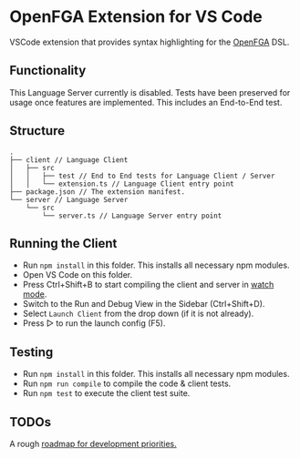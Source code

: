 # OpenFGA Extension for VS Code

VSCode extension that provides syntax highlighting for the [OpenFGA](https://openfga.dev/) DSL.

## Functionality

This Language Server currently is disabled. Tests have been preserved for usage once features are implemented. This includes an End-to-End test.

## Structure

```
.
├── client // Language Client
│   ├── src
│   │   ├── test // End to End tests for Language Client / Server
│   │   └── extension.ts // Language Client entry point
├── package.json // The extension manifest.
└── server // Language Server
    └── src
        └── server.ts // Language Server entry point
```

## Running the Client

- Run `npm install` in this folder. This installs all necessary npm modules.
- Open VS Code on this folder.
- Press Ctrl+Shift+B to start compiling the client and server in [watch mode](https://code.visualstudio.com/docs/editor/tasks#:~:text=The%20first%20entry%20executes,the%20HelloWorld.js%20file.).
- Switch to the Run and Debug View in the Sidebar (Ctrl+Shift+D).
- Select `Launch Client` from the drop down (if it is not already).
- Press ▷ to run the launch config (F5).

## Testing

- Run `npm install` in this folder. This installs all necessary npm modules.
- Run `npm run compile` to compile the code & client tests.
- Run `npm test` to execute the client test suite.

## TODOs

A rough [roadmap for development priorities.](https://github.com/orgs/openfga/projects/3)